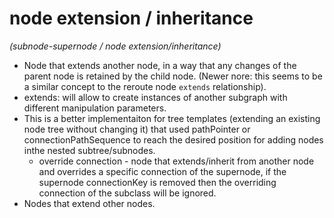 # node extension / inheritance
_(subnode-supernode / node extension/inheritance)_

- Node that extends another node, in a way that any changes of the parent node is retained by the child node. (Newer nore: this seems to be a similar concept to the reroute node `extends` relationship).
- extends: will allow to create instances of another subgraph with different manipulation parameters.
- This is a better implementaiton for tree templates (extending an existing node tree without changing it) that used pathPointer or connectionPathSequence to reach the desired position for adding nodes inthe nested subtree/subnodes.
    - override connection - node that extends/inherit from another node and overrides a specific connection of the supernode, if the supernode connectionKey is removed then the overriding connection of the subclass will be ignored.
- Nodes that extend other nodes.
